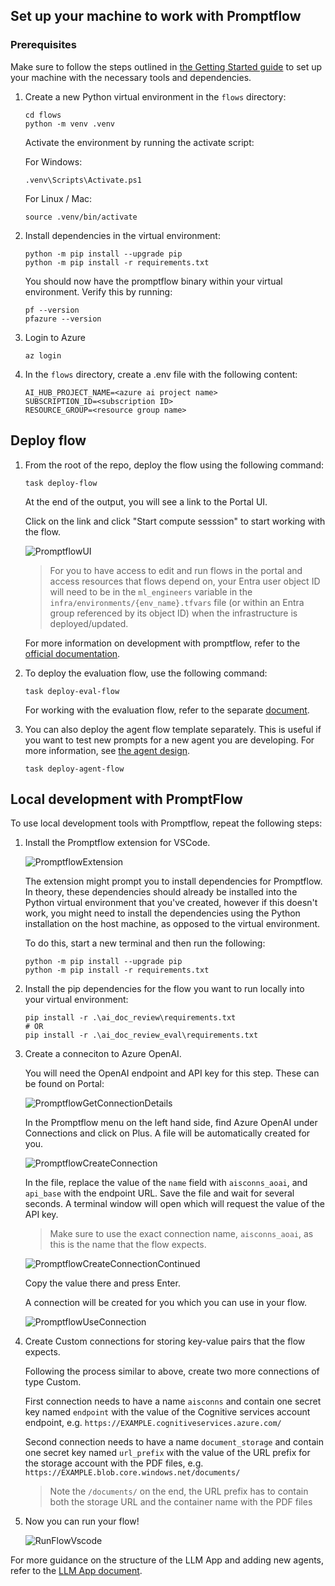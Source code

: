 ## Set up your machine to work with Promptflow

### Prerequisites

Make sure to follow the steps outlined in [the Getting Started guide](../getting_started.md) to set up your machine with the necessary tools and dependencies.

1. Create a new Python virtual environment in the `flows` directory:

   ```
   cd flows
   python -m venv .venv
   ```

   Activate the environment by running the activate script:

   For Windows:

   ```
   .venv\Scripts\Activate.ps1
   ```

   For Linux / Mac:

   ```
   source .venv/bin/activate
   ```

1. Install dependencies in the virtual environment:

   ```
   python -m pip install --upgrade pip
   python -m pip install -r requirements.txt
   ```

   You should now have the promptflow binary within your virtual environment. Verify this by running:

   ```
   pf --version
   pfazure --version
   ```

1. Login to Azure

   ```
   az login
   ```

1. In the `flows` directory, create a .env file with the following content:

   ```
   AI_HUB_PROJECT_NAME=<azure ai project name>
   SUBSCRIPTION_ID=<subscription ID>
   RESOURCE_GROUP=<resource group name>
   ```

## Deploy flow

1. From the root of the repo, deploy the flow using the following command:

   ```
   task deploy-flow
   ```

   At the end of the output, you will see a link to the Portal UI.

   Click on the link and click "Start compute sesssion" to start working with the flow.

   ![PromptflowUI](../images/PromptflowUI.png)
   
   > For you to have access to edit and run flows in the portal and access resources that flows depend on, your Entra user object ID will need to be in the `ml_engineers` variable in the `infra/environments/{env_name}.tfvars` file (or within an Entra group referenced by its object ID) when the infrastructure is deployed/updated.

   For more information on development with promptflow, refer to the [official documentation](https://learn.microsoft.com/en-us/azure/ai-studio/how-to/prompt-flow).

1. To deploy the evaluation flow, use the following command:

   ```
   task deploy-eval-flow
   ```

   For working with the evaluation flow, refer to the separate [document](./evaluation_flow.md).

1. You can also deploy the agent flow template separately. This is useful if you want to test new prompts for a new agent you are developing. For more information, see [the agent design](./agent_design.md).

   ```
   task deploy-agent-flow
   ```

## Local development with PromptFlow

To use local development tools with Promptflow, repeat the following steps:

1. Install the Promptflow extension for VSCode.

   ![PromptflowExtension](../images/PromptflowExtension.png)

   The extension might prompt you to install dependencies for Promptflow. In theory, these dependencies should already be installed into the Python virtual environment that you've created, however if this doesn't work, you might need to install the dependencies using the Python installation on the host machine, as opposed to the virtual environment.

   To do this, start a new terminal and then run the following:

   ```
   python -m pip install --upgrade pip
   python -m pip install -r requirements.txt
   ```

1. Install the pip dependencies for the flow you want to run locally into your virtual environment:

   ```
   pip install -r .\ai_doc_review\requirements.txt
   # OR
   pip install -r .\ai_doc_review_eval\requirements.txt
   ```

1. Create a conneciton to Azure OpenAI.

   You will need the OpenAI endpoint and API key for this step. These can be found on Portal:

   ![PromptflowGetConnectionDetails](../images/PromptflowGetConnectionDetails.png)

   In the Promptflow menu on the left hand side, find Azure OpenAI under Connections and click on Plus. A file will be automatically created for you.

   ![PromptflowCreateConnection](../images/PromptflowCreateConnection.png)

   In the file, replace the value of the `name` field with `aisconns_aoai`, and `api_base` with the endpoint URL. Save the file and wait for several seconds. A terminal window will open which will request the value of the API key.

   > Make sure to use the exact connection name, `aisconns_aoai`, as this is the name that the flow expects.

   ![PromptflowCreateConnectionContinued](../images/PromptflowCreateConnectionContinued.png)

   Copy the value there and press Enter.

   A connection will be created for you which you can use in your flow.

   ![PromptflowUseConnection](../images/PromptflowUseConnection.png)

1. Create Custom connections for storing key-value pairs that the flow expects.

   Following the process similar to above, create two more connections of type Custom.

   First connection needs to have a name `aisconns` and contain one secret key named `endpoint` with the value of the Cognitive services account endpoint, e.g. `https://EXAMPLE.cognitiveservices.azure.com/`

   Second connection needs to have a name `document_storage` and contain one secret key named `url_prefix` with the value of the URL prefix for the storage account with the PDF files, e.g. `https://EXAMPLE.blob.core.windows.net/documents/`

   > Note the `/documents/` on the end, the URL prefix has to contain both the storage URL and the container name with the PDF files

1. Now you can run your flow!

   ![RunFlowVscode](../images/RunFlowVscode.png)

For more guidance on the structure of the LLM App and adding new agents, refer to the [LLM App document](./llm_app.md).
